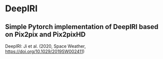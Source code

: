 # DeepIRI

## Simple Pytorch implementation of DeepIRI based on Pix2pix and Pix2pixHD

DeepIRI: Ji et al. (2020, Space Weather, https://doi.org/10.1029/2019SW002411)
